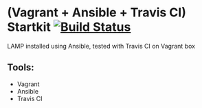 # (Vagrant + Ansible + Travis CI) Startkit [![Build Status](https://travis-ci.org/almusaddar/ansible-travis-vagrant-lamp.svg?branch=master)](https://travis-ci.org/almusaddar/ansible-travis-vagrant-lamp)
LAMP installed using Ansible, tested with Travis CI  on Vagrant box
## Tools:
 - Vagrant
 - Ansible
 - Travis CI


